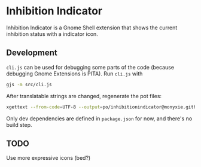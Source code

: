 Inhibition Indicator
===

Inhibition Indicator is a Gnome Shell extension that shows the current inhibition status with a indicator icon.

## Development

`cli.js` can be used for debugging some parts of the code (because debugging Gnome Extensions is PITA). Run `cli.js` with
```bash
gjs -m src/cli.js
```

After translatable strings are changed, regenerate the pot files:
```bash
xgettext --from-code=UTF-8 --output=po/inhibitionindicator@monyxie.github.io.pot *.js
```

Only dev dependencies are defined in `package.json` for now, and there's no build step.

## TODO
Use more expressive icons (bed?)
